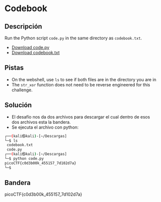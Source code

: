 # Codebook



## Descripción
Run the Python script `code.py` in the same directory as `codebook.txt`.

-   [Download code.py](https://artifacts.picoctf.net/c/101/code.py)
-   [Download codebook.txt](https://artifacts.picoctf.net/c/101/codebook.txt)

## Pistas
- On the webshell, use `ls` to see if both files are in the directory you are in
- The `str_xor` function does not need to be reverse engineered for this challenge.

## Solución

- El desafío nos da dos archivos para descargar el cual dentro de esos dos  archivos esta la bandera.
- Se ejecuta el archivo con python:
``` bash
┌──(kali㉿kali)-[~/Descargas]
└─$ ls
 codebook.txt 
 code.py 
┌──(kali㉿kali)-[~/Descargas]
└─$ python code.py     
picoCTF{c0d3b00k_455157_7d102d7a}
└─$ 
```

## Bandera
picoCTF{c0d3b00k_455157_7d102d7a}


